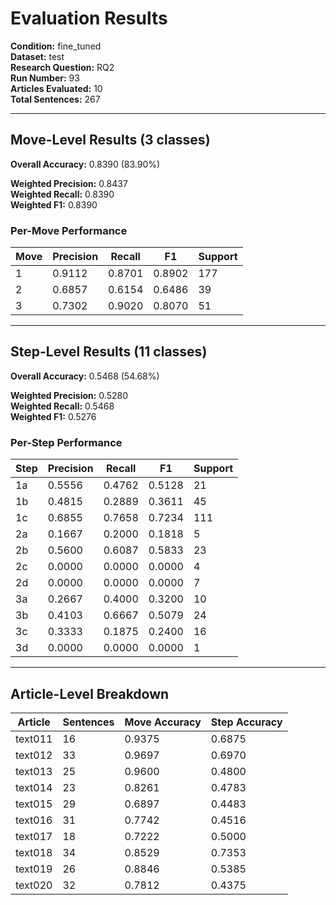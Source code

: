 # Evaluation Results

**Condition:** fine_tuned  
**Dataset:** test  
**Research Question:** RQ2  
**Run Number:** 93  
**Articles Evaluated:** 10  
**Total Sentences:** 267  

---

## Move-Level Results (3 classes)

**Overall Accuracy:** 0.8390 (83.90%)  

**Weighted Precision:** 0.8437  
**Weighted Recall:** 0.8390  
**Weighted F1:** 0.8390  

### Per-Move Performance

| Move | Precision | Recall | F1 | Support |
|------|-----------|--------|----|---------|
| 1 | 0.9112 | 0.8701 | 0.8902 | 177 |
| 2 | 0.6857 | 0.6154 | 0.6486 | 39 |
| 3 | 0.7302 | 0.9020 | 0.8070 | 51 |

---

## Step-Level Results (11 classes)

**Overall Accuracy:** 0.5468 (54.68%)  

**Weighted Precision:** 0.5280  
**Weighted Recall:** 0.5468  
**Weighted F1:** 0.5276  

### Per-Step Performance

| Step | Precision | Recall | F1 | Support |
|------|-----------|--------|----|---------|
| 1a | 0.5556 | 0.4762 | 0.5128 | 21 |
| 1b | 0.4815 | 0.2889 | 0.3611 | 45 |
| 1c | 0.6855 | 0.7658 | 0.7234 | 111 |
| 2a | 0.1667 | 0.2000 | 0.1818 | 5 |
| 2b | 0.5600 | 0.6087 | 0.5833 | 23 |
| 2c | 0.0000 | 0.0000 | 0.0000 | 4 |
| 2d | 0.0000 | 0.0000 | 0.0000 | 7 |
| 3a | 0.2667 | 0.4000 | 0.3200 | 10 |
| 3b | 0.4103 | 0.6667 | 0.5079 | 24 |
| 3c | 0.3333 | 0.1875 | 0.2400 | 16 |
| 3d | 0.0000 | 0.0000 | 0.0000 | 1 |

---

## Article-Level Breakdown

| Article | Sentences | Move Accuracy | Step Accuracy |
|---------|-----------|---------------|---------------|
| text011 | 16 | 0.9375 | 0.6875 |
| text012 | 33 | 0.9697 | 0.6970 |
| text013 | 25 | 0.9600 | 0.4800 |
| text014 | 23 | 0.8261 | 0.4783 |
| text015 | 29 | 0.6897 | 0.4483 |
| text016 | 31 | 0.7742 | 0.4516 |
| text017 | 18 | 0.7222 | 0.5000 |
| text018 | 34 | 0.8529 | 0.7353 |
| text019 | 26 | 0.8846 | 0.5385 |
| text020 | 32 | 0.7812 | 0.4375 |
